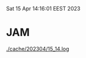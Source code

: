 Sat 15 Apr 14:16:01 EEST 2023
# JAM
<a href='./cache/202304/15_14.log'>./cache/202304/15_14.log</a>

